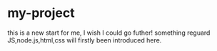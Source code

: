 # my-project
this is a new start for me, I wish I could go futher!
something reguard JS,node.js,html,css will firstly been introduced here.
